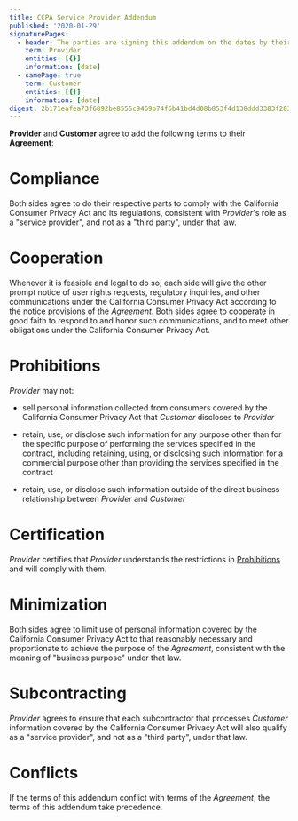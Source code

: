 ```yaml
---
title: CCPA Service Provider Addendum
published: '2020-01-29'
signaturePages:
  - header: The parties are signing this addendum on the dates by their signatures.
    term: Provider
    entities: [{}]
    information: [date]
  - samePage: true
    term: Customer
    entities: [{}]
    information: [date]
digest: 2b171eafea73f6892be8555c9469b74f6b41bd4d08b853f4d138ddd3383f283b
---
```


**Provider** and **Customer** agree to add the following terms to their **Agreement**:

# Compliance

Both sides agree to do their respective parts to comply with the California Consumer Privacy Act and its regulations, consistent with _Provider_'s role as a "service provider", and not as a "third party", under that law.

# Cooperation

Whenever it is feasible and legal to do so, each side will give the other prompt notice of user rights requests, regulatory inquiries, and other communications under the California Consumer Privacy Act according to the notice provisions of the _Agreement_. Both sides agree to cooperate in good faith to respond to and honor such communications, and to meet other obligations under the California Consumer Privacy Act.

# Prohibitions

_Provider_ may not:

- sell personal information collected from consumers covered by the California Consumer Privacy Act that _Customer_ discloses to _Provider_

- retain, use, or disclose such information for any purpose other than for the specific purpose of performing the services specified in the contract, including retaining, using, or disclosing such information for a commercial purpose other than providing the services specified in the contract

- retain, use, or disclose such information outside of the direct business relationship between _Provider_ and _Customer_

# Certification

_Provider_ certifies that _Provider_ understands the restrictions in [Prohibitions](#prohibitions) and will comply with them.

# Minimization

Both sides agree to limit use of personal information covered by the California Consumer Privacy Act to that reasonably necessary and proportionate to achieve the purpose of the _Agreement_, consistent with the meaning of "business purpose" under that law.

# Subcontracting

_Provider_ agrees to ensure that each subcontractor that processes _Customer_ information covered by the California Consumer Privacy Act will also qualify as a "service provider", and not as a "third party", under that law.

# Conflicts

If the terms of this addendum conflict with terms of the _Agreement_, the terms of this addendum take precedence.
